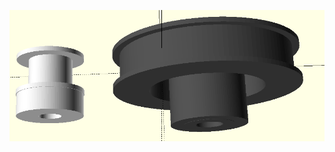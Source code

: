 ![image](https://github.com/frankyhub/openscad-Beispiele/blob/master/019%20Rillenscheibe/019%20Rillenscheibe.png)
